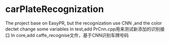 # carPlateRecognization
The project base on EasyPR, but the recognization use CNN ,and the color dectet change some variables
In test,add PrCnn.cpp用来测试新添加的识别接口
In core,add caffe_recognise文件，基于CNN识别车牌号码

